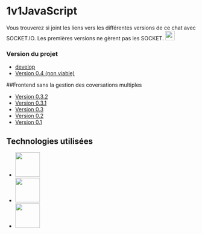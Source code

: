 # 1v1JavaScript

Vous trouverez si joint les liens vers les différentes versions de ce chat avec  SOCKET.IO.
Les premières versions ne gèrent pas les SOCKET. <img src="https://github.com/A1oneeee/1v1JavaScript/assets/116378179/a246bc0f-1b4a-43e5-81f1-9da1419245bd" width="25" />

### Version du projet
- [develop](https://github.com/A1oneeee/1v1JavaScript/tree/develop)
- [Version 0.4 (non viable)](https://github.com/A1oneeee/1v1JavaScript/tree/master_v0.4)

##Frontend sans la gestion des coversations multiples
- [Version 0.3.2](https://github.com/A1oneeee/1v1JavaScript/tree/master_v0.3.2)
- [Version 0.3.1](https://github.com/A1oneeee/1v1JavaScript/tree/master_v0.3.1)
- [Version 0.3](https://github.com/A1oneeee/1v1JavaScript/tree/master_v0.3)
- [Version 0.2](https://github.com/A1oneeee/1v1JavaScript/tree/master_v0.2)
- [Version 0.1](https://github.com/A1oneeee/1v1JavaScript/tree/master_v0.1)

## Technologies utilisées
- <img src="https://github.com/A1oneeee/1v1JavaScript/assets/116378179/0a89980e-817b-4599-bc19-7a6826b24be3" width="65" />
- <img src="https://github.com/A1oneeee/1v1JavaScript/assets/116378179/68f79b58-9348-4e18-a07c-7e7c52f53e00" width="65" />
- <img src="https://upload.wikimedia.org/wikipedia/commons/thumb/0/04/ChatGPT_logo.svg/1200px-ChatGPT_logo.svg.png" width="65" />

